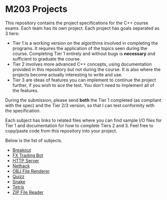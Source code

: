 # M203 Projects

This repository contains the project specifications for the C++ course exams. Each team has its own project. 
Each project has goals separated as 3 tiers:

 - Tier 1 is a working version on the algorithms involved in completing the programs. It requires the application of the topics seen
 during the course. Completing Tier 1 entirely and without bugs is **necessary** and sufficient to graduate the course.
 - Tier 2 involves more advanced C++ concepts, using documentation provided in this repository but not during the course. It is also where the projects become actually interesting to write and use.
 - Tier 3 are ideas of features you can implement to continue the project further, if you wish to ace the test. You don't need to implement all of the features.
 
During the submission, please send **both** the Tier 1 completed (as compliant with the spec) and the Tier 2/3 version, so that I can test conformity with the specification. 

Each subject has links to related files where you can find sample I/O files for Tier 1 and documentation for how to complete Tiers 2 and 3. Feel free to copy/paste code from this repository into your project.

Below is the list of subjects.

 - [Breakout](breakout.md)
 - [FX Trading Bot](fx.md)
 - [HTTP Server](http.md)
 - [Nethack](nethack.md)
 - [OBJ File Renderer](obj.md)
 - [Quizz](quizz.md)
 - [Snake](snake.md)
 - [Tetris](tetris.md)
 - [ZIP File Reader](zip.md)
